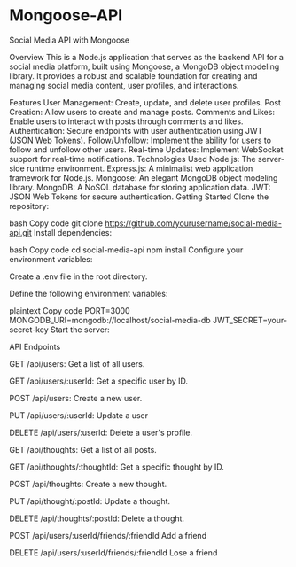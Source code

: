 # Mongoose-API
Social Media API with Mongoose

Overview
This is a Node.js application that serves as the backend API for a social media platform, built using Mongoose, a MongoDB object modeling library. It provides a robust and scalable foundation for creating and managing social media content, user profiles, and interactions.

Features
User Management: Create, update, and delete user profiles.
Post Creation: Allow users to create and manage posts.
Comments and Likes: Enable users to interact with posts through comments and likes.
Authentication: Secure endpoints with user authentication using JWT (JSON Web Tokens).
Follow/Unfollow: Implement the ability for users to follow and unfollow other users.
Real-time Updates: Implement WebSocket support for real-time notifications.
Technologies Used
Node.js: The server-side runtime environment.
Express.js: A minimalist web application framework for Node.js.
Mongoose: An elegant MongoDB object modeling library.
MongoDB: A NoSQL database for storing application data.
JWT: JSON Web Tokens for secure authentication.
Getting Started
Clone the repository:

bash
Copy code
git clone https://github.com/yourusername/social-media-api.git
Install dependencies:

bash
Copy code
cd social-media-api
npm install
Configure your environment variables:

Create a .env file in the root directory.

Define the following environment variables:

plaintext
Copy code
PORT=3000
MONGODB_URI=mongodb://localhost/social-media-db
JWT_SECRET=your-secret-key
Start the server:

API Endpoints

GET /api/users: Get a list of all users.

GET /api/users/:userId: Get a specific user by ID.

POST /api/users: Create a new user.

PUT /api/users/:userId: Update a user

DELETE /api/users/:userId: Delete a user's profile.

GET /api/thoughts: Get a list of all posts.

GET /api/thoughts/:thoughtId: Get a specific thought by ID.

POST /api/thoughts: Create a new thought.

PUT /api/thought/:postId: Update a thought.

DELETE /api/thoughts/:postId: Delete a thought.

POST /api/users/:userId/friends/:friendId Add a friend

DELETE /api/users/:userId/friends/:friendId Lose a friend





